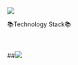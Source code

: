



<img src="https://capsule-render.vercel.app/api?type=Waving&color=timeGradient&height=300&section=header&text=HI%20THERE&fontSize=90" />
<p align ="center" style="color:green;">

📚Technology Stack📚 

  <br/> 
  <br/>
  ##<img src="https://img.shields.io/badge/Flutter-3766AB?style=flat-square&logo=Flutter&logoColor=white"/></a>
  </p>


